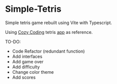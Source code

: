 # Simple-Tetris

Simple tetris game rebuilt using Vite with Typescript.

Using [Cozy Coding](https://www.youtube.com/watch?v=iPNHzU7b2YQ&list=WL&index=6) tetris [app](https://making-challenge.netlify.app/7-tetris_game/) as reference.

TO-DO:

- Code Refactor (redundant function)
- Add interfaces
- Add game over
- Add difficulty
- Change color theme
- Add scores
